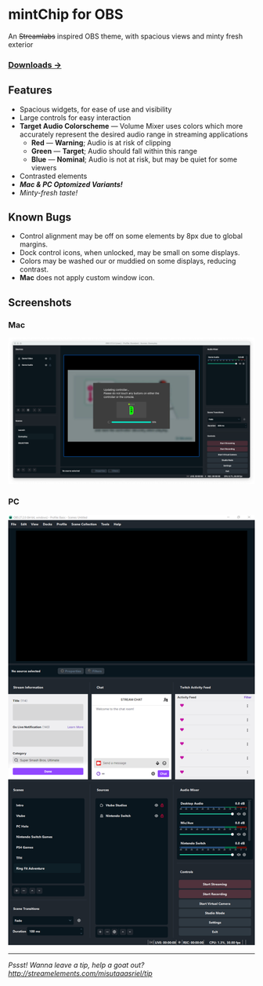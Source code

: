 # mintChip for OBS
An ~~Streamlabs~~ inspired OBS theme, with spacious views and minty fresh exterior

### [Downloads →](https://github.com/MisutaaAsriel/mintChip-OBS/releases)

## Features

- Spacious widgets, for ease of use and visibility
- Large controls for easy interaction
- **Target Audio Colorscheme** — Volume Mixer uses colors which more accurately represent the desired audio range in streaming applications
  - **Red** — **Warning**; Audio is at risk of clipping
  - **Green** — **Target**; Audio should fall within this range
  - **Blue** — **Nominal**; Audio is not at risk, but may be quiet for some viewers
- Contrasted elements
- **_Mac & PC Optomized Variants!_**
- _Minty-fresh taste!_

## Known Bugs

- Control alignment may be off on some elements by 8px due to global margins.
- Dock control icons, when unlocked, may be small on some displays.
- Colors may be washed our or muddied on some displays, reducing contrast.
- **Mac** does not apply custom window icon.

## Screenshots
### Mac
![macOS Screenshot](https://github.com/MisutaaAsriel/mintChip-OBS/blob/main/Screenshots/macOS%20B1.png) 

### PC
![PC Screenshot](https://github.com/MisutaaAsriel/mintChip-OBS/blob/main/Screenshots/PC%20B1.png)

*****
_Pssst! Wanna leave a tip, help a goat out? http://streamelements.com/misutaaasriel/tip_
